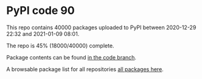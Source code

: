 # PyPI code 90

This repo contains 40000 packages uploaded to PyPI between 
2020-12-29 22:32 and 2021-01-09 08:01.

The repo is 45% (18000/40000) complete.

Package contents can be found [in the code branch](https://github.com/pypi-data/pypi-mirror-90/tree/code/packages).

A browsable package list for all repositories [all packages here](https://pypi-data.github.io/website/repositories/pypi-mirror-90).


